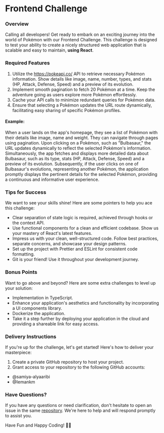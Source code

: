 # Frontend Challenge


### Overview
Calling all developers! Get ready to embark on an exciting journey into the world of Pokémon with our Frontend Challenge. This challenge is designed to test your ability to create a nicely structured web application that is scalable and easy to maintain, <b>using React</b>.

### Required Features

1. Utilize the https://pokeapi.co/ API to retrieve necessary Pokémon information. Show details like image, name, number, types, and stats (HP, Attack, Defense, Speed) and a preview of its evolution.
2. Implement smooth pagination to fetch 20 Pokémon at a time. Keep the adventure going as users explore more Pokémon effortlessly.
3. Cache your API calls to minimize redundant queries for Pokémon data.
4. Ensure that selecting a Pokémon updates the URL route dynamically, facilitating easy sharing of specific Pokémon profiles.

#### Example:

When a user lands on the app's homepage, they see a list of Pokémon with their details like image, name and weight. They can navigate through pages using pagination. Upon clicking on a Pokémon, such as "Bulbasaur," the URL updates dynamically to reflect the selected Pokémon's information. Simultaneously, the app fetches and displays more detailed data about Bulbasaur, such as its type, stats (HP, Attack, Defense, Speed) and a preview of its evolution.
Subsequently, if the user clicks on one of Bulbasaur's evolutions, representing another Pokémon, the application promptly displays the pertinent details for the selected Pokémon, providing a continuous and informative user experience.

### Tips for Success
We want to see your skills shine! Here are some pointers to help you ace this challenge:
- Clear separation of state logic is required, achieved through hooks or the context API.
- Use functional components for a clean and efficient codebase. Show us your mastery of React's latest features.
- Impress us with your clean, well-structured code. Follow best practices, separate concerns, and showcase your design patterns.
- Set up the project with Prettier and ESLint for consistent code formatting.
- Git is your friend! Use it throughout your development journey.

### Bonus Points
Want to go above and beyond? Here are some extra challenges to level up your solution:
- Implementation in TypeScript.
- Enhance your application's aesthetics and functionality by incorporating a UI components library.
- Dockerize the application.
- Take it a step further by deploying your application in the cloud and providing a shareable link for easy access.

### Delivery Instructions
If you're up for the challenge, let's get started! Here's how to deliver your masterpiece:
1. Create a private GitHub repository to host your project.
2. Grant access to your repository to the following GitHub accounts:
 - @samiya-alyaaribi
 - @Iemankm

### Have Questions?

If you have any questions or need clarification, don't hesitate to open an issue in the same [repository](https://github.com/rihal-om/rihal-codestacker/issues). We're here to help and will respond promptly to assist you.

Have Fun and Happy Coding! 🚀🔥

